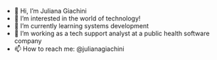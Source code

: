 - 👋 Hi, I’m Juliana Giachini
- 👀 I’m interested in the world of technology!
- 🌱 I’m currently learning systems development
- 💞️ I’m working as a tech support analyst at a public health software company
- 📫 How to reach me: @julianagiachini

<!---
JulianaGiaB/JulianaGiaB is a ✨ special ✨ repository because its `README.md` (this file) appears on your GitHub profile.
You can click the Preview link to take a look at your changes.
--->
